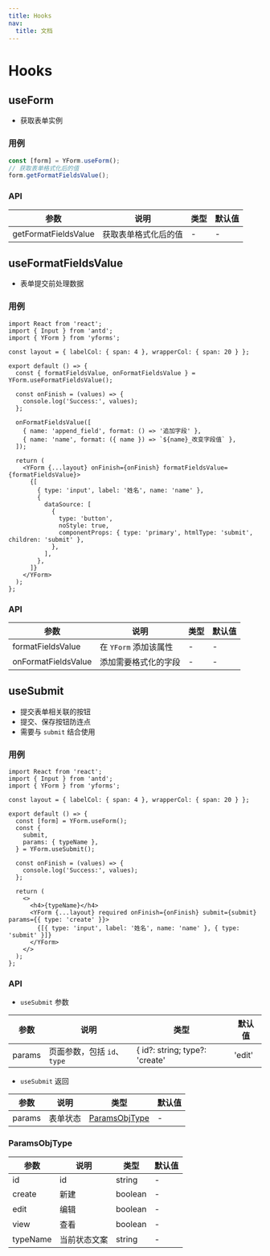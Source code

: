 ```yaml
---
title: Hooks
nav:
  title: 文档
---
```


# Hooks

## useForm

- 获取表单实例

### 用例

```jsx | pure
const [form] = YForm.useForm();
// 获取表单格式化后的值
form.getFormatFieldsValue();
```

### API

| 参数                 | 说明                 | 类型 | 默认值 |
| -------------------- | -------------------- | ---- | ------ |
| getFormatFieldsValue | 获取表单格式化后的值 | -    | -      |

## useFormatFieldsValue

- 表单提交前处理数据

### 用例

```tsx
import React from 'react';
import { Input } from 'antd';
import { YForm } from 'yforms';

const layout = { labelCol: { span: 4 }, wrapperCol: { span: 20 } };

export default () => {
  const { formatFieldsValue, onFormatFieldsValue } = YForm.useFormatFieldsValue();

  const onFinish = (values) => {
    console.log('Success:', values);
  };

  onFormatFieldsValue([
    { name: 'append_field', format: () => '追加字段' },
    { name: 'name', format: ({ name }) => `${name}_改变字段值` },
  ]);

  return (
    <YForm {...layout} onFinish={onFinish} formatFieldsValue={formatFieldsValue}>
      {[
        { type: 'input', label: '姓名', name: 'name' },
        {
          dataSource: [
            {
              type: 'button',
              noStyle: true,
              componentProps: { type: 'primary', htmlType: 'submit', children: 'submit' },
            },
          ],
        },
      ]}
    </YForm>
  );
};
```

### API

| 参数                | 说明                  | 类型 | 默认值 |
| ------------------- | --------------------- | ---- | ------ |
| formatFieldsValue   | 在 `YForm` 添加该属性 | -    | -      |
| onFormatFieldsValue | 添加需要格式化的字段  | -    | -      |

## useSubmit

- 提交表单相关联的按钮
- 提交、保存按钮防连点
- 需要与 `submit` 结合使用

### 用例

```tsx
import React from 'react';
import { Input } from 'antd';
import { YForm } from 'yforms';

const layout = { labelCol: { span: 4 }, wrapperCol: { span: 20 } };

export default () => {
  const [form] = YForm.useForm();
  const {
    submit,
    params: { typeName },
  } = YForm.useSubmit();

  const onFinish = (values) => {
    console.log('Success:', values);
  };

  return (
    <>
      <h4>{typeName}</h4>
      <YForm {...layout} required onFinish={onFinish} submit={submit} params={{ type: 'create' }}>
        {[{ type: 'input', label: '姓名', name: 'name' }, { type: 'submit' }]}
      </YForm>
    </>
  );
};
```

### API

- `useSubmit` 参数

| 参数   | 说明                        | 类型                           | 默认值 |
| ------ | --------------------------- | ------------------------------ | ------ |
| params | 页面参数，包括 `id`、`type` | { id?: string; type?: 'create' | 'edit' | 'view';} | - |

- `useSubmit` 返回

| 参数   | 说明     | 类型                            | 默认值 |
| ------ | -------- | ------------------------------- | ------ |
| params | 表单状态 | [ParamsObjType](#ParamsObjType) | -      |

### ParamsObjType

| 参数     | 说明         | 类型    | 默认值 |
| -------- | ------------ | ------- | ------ |
| id       | id           | string  | -      |
| create   | 新建         | boolean | -      |
| edit     | 编辑         | boolean | -      |
| view     | 查看         | boolean | -      |
| typeName | 当前状态文案 | string  | -      |

